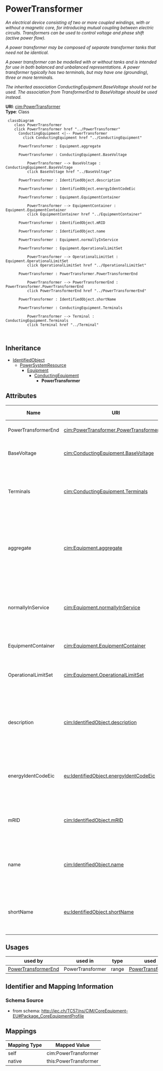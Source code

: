 # PowerTransformer


_An electrical device consisting of  two or more coupled windings, with or without a magnetic core, for introducing mutual coupling between electric circuits. Transformers can be used to control voltage and phase shift (active power flow)._

_A power transformer may be composed of separate transformer tanks that need not be identical._

_A power transformer can be modelled with or without tanks and is intended for use in both balanced and unbalanced representations.   A power transformer typically has two terminals, but may have one (grounding), three or more terminals._

_The inherited association ConductingEquipment.BaseVoltage should not be used.  The association from TransformerEnd to BaseVoltage should be used instead._





**URI**: [cim:PowerTransformer](http://iec.ch/TC57/CIM100#PowerTransformer)<br />
**Type**: Class




```mermaid
 classDiagram
    class PowerTransformer
    click PowerTransformer href "../PowerTransformer"
      ConductingEquipment <|-- PowerTransformer
        click ConductingEquipment href "../ConductingEquipment"
      
      PowerTransformer : Equipment.aggregate
        
      PowerTransformer : ConductingEquipment.BaseVoltage
        
          PowerTransformer --> BaseVoltage : ConductingEquipment.BaseVoltage
          click BaseVoltage href "../BaseVoltage"
        
      PowerTransformer : IdentifiedObject.description
        
      PowerTransformer : IdentifiedObject.energyIdentCodeEic
        
      PowerTransformer : Equipment.EquipmentContainer
        
          PowerTransformer --> EquipmentContainer : Equipment.EquipmentContainer
          click EquipmentContainer href "../EquipmentContainer"
        
      PowerTransformer : IdentifiedObject.mRID
        
      PowerTransformer : IdentifiedObject.name
        
      PowerTransformer : Equipment.normallyInService
        
      PowerTransformer : Equipment.OperationalLimitSet
        
          PowerTransformer --> OperationalLimitSet : Equipment.OperationalLimitSet
          click OperationalLimitSet href "../OperationalLimitSet"
        
      PowerTransformer : PowerTransformer.PowerTransformerEnd
        
          PowerTransformer --> PowerTransformerEnd : PowerTransformer.PowerTransformerEnd
          click PowerTransformerEnd href "../PowerTransformerEnd"
        
      PowerTransformer : IdentifiedObject.shortName
        
      PowerTransformer : ConductingEquipment.Terminals
        
          PowerTransformer --> Terminal : ConductingEquipment.Terminals
          click Terminal href "../Terminal"
        
      
```





## Inheritance
* [IdentifiedObject](IdentifiedObject.md)
    * [PowerSystemResource](PowerSystemResource.md)
        * [Equipment](Equipment.md)
            * [ConductingEquipment](ConductingEquipment.md)
                * **PowerTransformer**



## Attributes


| Name | URI | Cardinality and Range | Description | Inheritance |
| ---  | --- | --- | --- | --- |
| PowerTransformerEnd | [cim:PowerTransformer.PowerTransformerEnd](http://iec.ch/TC57/CIM100#PowerTransformer.PowerTransformerEnd) | * <br />  [PowerTransformerEnd](PowerTransformerEnd.md)  | The ends of this power transformer | direct |
| BaseVoltage | [cim:ConductingEquipment.BaseVoltage](http://iec.ch/TC57/CIM100#ConductingEquipment.BaseVoltage) | 0..1 <br />  [BaseVoltage](BaseVoltage.md)  | Base voltage of this conducting equipment | [ConductingEquipment](ConductingEquipment.md) |
| Terminals | [cim:ConductingEquipment.Terminals](http://iec.ch/TC57/CIM100#ConductingEquipment.Terminals) | * <br />  [Terminal](Terminal.md)  | Conducting equipment have terminals that may be connected to other conducting... | [ConductingEquipment](ConductingEquipment.md) |
| aggregate | [cim:Equipment.aggregate](http://iec.ch/TC57/CIM100#Equipment.aggregate) | 0..1 <br />  boolean  | The aggregate flag provides an alternative way of representing an aggregated ... | [Equipment](Equipment.md) |
| normallyInService | [cim:Equipment.normallyInService](http://iec.ch/TC57/CIM100#Equipment.normallyInService) | 0..1 <br />  boolean  | Specifies the availability of the equipment under normal operating conditions | [Equipment](Equipment.md) |
| EquipmentContainer | [cim:Equipment.EquipmentContainer](http://iec.ch/TC57/CIM100#Equipment.EquipmentContainer) | 0..1 <br />  [EquipmentContainer](EquipmentContainer.md)  | Container of this equipment | [Equipment](Equipment.md) |
| OperationalLimitSet | [cim:Equipment.OperationalLimitSet](http://iec.ch/TC57/CIM100#Equipment.OperationalLimitSet) | * <br />  [OperationalLimitSet](OperationalLimitSet.md)  | The operational limit sets associated with this equipment | [Equipment](Equipment.md) |
| description | [cim:IdentifiedObject.description](http://iec.ch/TC57/CIM100#IdentifiedObject.description) | 0..1 <br />  string  | The description is a free human readable text describing or naming the object | [IdentifiedObject](IdentifiedObject.md) |
| energyIdentCodeEic | [eu:IdentifiedObject.energyIdentCodeEic](http://iec.ch/TC57/CIM100-European#IdentifiedObject.energyIdentCodeEic) | 0..1 <br />  string  | The attribute is used for an exchange of the EIC code (Energy identification ... | [IdentifiedObject](IdentifiedObject.md) |
| mRID | [cim:IdentifiedObject.mRID](http://iec.ch/TC57/CIM100#IdentifiedObject.mRID) | 1 <br />  string  | Master resource identifier issued by a model authority | [IdentifiedObject](IdentifiedObject.md) |
| name | [cim:IdentifiedObject.name](http://iec.ch/TC57/CIM100#IdentifiedObject.name) | 1 <br />  string  | The name is any free human readable and possibly non unique text naming the o... | [IdentifiedObject](IdentifiedObject.md) |
| shortName | [eu:IdentifiedObject.shortName](http://iec.ch/TC57/CIM100-European#IdentifiedObject.shortName) | 0..1 <br />  string  | The attribute is used for an exchange of a human readable short name with len... | [IdentifiedObject](IdentifiedObject.md) |





## Usages

| used by | used in | type | used |
| ---  | --- | --- | --- |
| [PowerTransformerEnd](PowerTransformerEnd.md) | PowerTransformer | range | [PowerTransformer](PowerTransformer.md) |






## Identifier and Mapping Information







### Schema Source


* from schema: http://iec.ch/TC57/ns/CIM/CoreEquipment-EU#Package_CoreEquipmentProfile





## Mappings

| Mapping Type | Mapped Value |
| ---  | ---  |
| self | cim:PowerTransformer |
| native | this:PowerTransformer |




